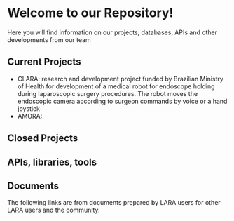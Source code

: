 # Welcome to our Repository!

Here you will find information on our projects, databases, APIs and other developments from our team

## Current Projects 

- CLARA: research and development project funded by Brazilian Ministry of Health for development of a medical robot for endoscope holding during laparoscopic surgery procedures. The robot moves the endoscopic camera according to surgeon commands by voice or a hand joystick
- AMORA: 

## Closed Projects 

## APIs, libraries, tools 

## Documents

The following links are from documents prepared by LARA users for other LARA users and the community. 


